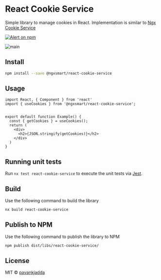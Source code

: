 # React Cookie Service

Simple library to manage cookies in React. Implementation is similar
to [Ngx Cookie Service](https://github.com/stevermeister/ngx-cookie-service)

<p >
   <a href="https://www.npmjs.com/@ngxsmart/alert">
    <img src="https://img.shields.io/npm/v/@ngxsmart/react-cookie-service.svg?logo=npm&logoColor=fff&label=NPM+package&color=limegreen" alt="Alert on npm" />
  </a>
  </p>
  
  ![main](https://github.com/github/docs/actions/workflows/main.yml/badge.svg?branch=main)


## Install

```bash
npm install --save @ngxsmart/react-cookie-service
```

## Usage

```tsx
import React, { Component } from 'react'
import { useCookies } from '@ngxsmart/react-cookie-service';


export default function Example() {
  const { getCookies } = useCookies();
  return (
    <div>
      <h2>{JSON.stringify(getCookies)}</h2>
    </div>
  )
}
```

## Running unit tests

Run `nx test react-cookie-service` to execute the unit tests via [Jest](https://jestjs.io).

## Build

Use the following command to build the library

```bash
nx build react-cookie-service
```

## Publish to NPM

Use the following command to publish the library to NPM

```bash
npm publish dist/libs/react-cookie-service/
```

## License

MIT © [pavankjadda](https://github.com/pavankjadda)
